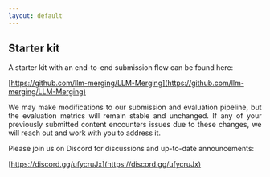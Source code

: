 ```yaml
---
layout: default
---
```


## Starter kit

<p style='text-align: justify;'>
A starter kit with an end-to-end submission flow can be found here:<br>

[https://github.com/llm-merging/LLM-Merging](https://github.com/llm-merging/LLM-Merging)
</p>

<p style='text-align: justify;'>
We may make modifications to our submission and evaluation pipeline, but the evaluation metrics will remain stable and unchanged. If any of your previously submitted content encounters issues due to these changes, we will reach out and work with you to address it.
</p>

Please join us on Discord for discussions and up-to-date announcements:
<br>

[https://discord.gg/ufycruJx](https://discord.gg/ufycruJx)
